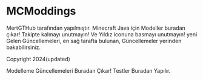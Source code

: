 # MCModdings
MertGTHub tarafından yapılmıştır.
Minecraft Java için Modeller buradan çıkar! Takipte kalmayı unutmayın! Ve Yıldız iconuna basmayı unutmayın!
yeni Gelen Güncellemeleri, en sağ tarafta bulunan, Güncellemeler yerinden bakabilirsiniz.

Copyright 2024(updated)

Modelleme Güncellemeleri Buradan Çıkar!
Testler Buradan Yapılır.
